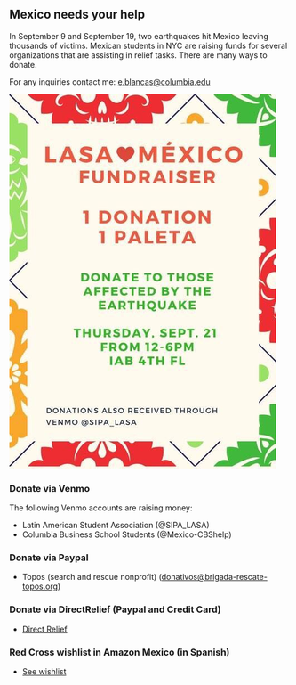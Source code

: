 ## Mexico needs your help

In September 9 and September 19, two earthquakes hit Mexico leaving thousands of victims. Mexican students in NYC are raising funds for several organizations that are assisting in relief tasks. There are many ways to donate.

For any inquiries contact me: e.blancas@columbia.edu

![lasa](lasa.jpeg)

### Donate via Venmo

The following Venmo accounts are raising money:

* Latin American Student Association (@SIPA_LASA)
* Columbia Business School Students (@Mexico-CBShelp)

### Donate via Paypal

* Topos (search and rescue nonprofit) (donativos@brigada-rescate-topos.org)

### Donate via DirectRelief (Paypal and Credit Card)

* [Direct Relief](https://secure.directrelief.org/site/Donation2?df_id=2105&mfc_pref=T&2105.donation=form1&set.SingleDesignee=1923)

### Red Cross wishlist in Amazon Mexico (in Spanish)

* [See wishlist](https://www.amazon.com.mx/b?ie=UTF8&node=17290014011&pf_rd_p=59f95f2a-5084-4d96-a1c4-ffe45abcc16e&pf_rd_s=grid-1-takeover&pf_rd_t=Gateway&pf_rd_i=mobile&pf_rd_m=AVDBXBAVVSXLQ&pf_rd_r=3CQ3TF2BQ0WMHAMNSC7B&pf_rd_r=3CQ3TF2BQ0WMHAMNSC7B&pf_rd_p=59f95f2a-5084-4d96-a1c4-ffe45abcc16e)
